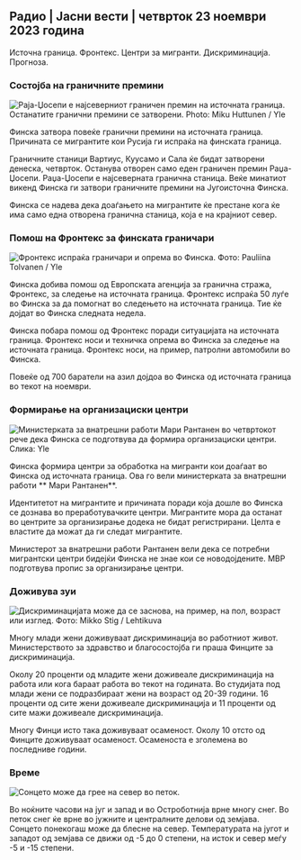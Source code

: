 ## Радио \| Јасни вести \| четврток 23 ноември 2023 година

Источна граница. Фронтекс. Центри за мигранти. Дискриминација. Прогноза.

### Состојба на граничните премини

![Раја-Џосепи е најсеверниот граничен премин на источната граница. Останатите гранични премини се затворени. Photo: Miku Huttunen / Yle](https://images.cdn.yle.fi/image/upload/c_crop,h_3216,w_5712,x_0,y_421/ar_1.7777777777777777,c_fill,g_faces,h_675,w_1200/dpr_1.0/q_auto:eco/f_auto/fl_lossy/v1700751077/39-1205645655f665a86285)

Финска затвора повеќе гранични премини на источната граница. Причината се мигрантите кои Русија ги испраќа на финската граница.

Граничните станици Вартиус, Куусамо и Сала ќе бидат затворени денеска, четврток. Останува отворен само еден граничен премин Раџа-Џосепи. Раџа-Џосепи е најсеверната гранична станица. Веќе минатиот викенд Финска ги затвори граничните премини на Југоисточна Финска.

Финска се надева дека доаѓањето на мигрантите ќе престане кога ќе има само една отворена гранична станица, која е на крајниот север.

### Помош на Фронтекс за финската граничари

![Фронтекс испраќа граничари и опрема во Финска. Фото: Pauliina Tolvanen / Yle](https://images.cdn.yle.fi/image/upload/c_crop,h_1080,w_1919,x_0,y_0/ar_1.7777777777777777,c_fill,g_faces,h_pr_120.q_auto:eco/f_auto/fl_lossy/v1663055873/39-100697563203716d9ecd)

Финска добива помош од Европската агенција за гранична стража, Фронтекс, за следење на источната граница. Фронтекс испраќа 50 луѓе во Финска за да помогнат во следењето на источната граница. Тие ќе дојдат во Финска следната недела.

Финска побара помош од Фронтекс поради ситуацијата на источната граница. Фронтекс носи и техничка опрема во Финска за следење на источната граница. Фронтекс носи, на пример, патролни автомобили во Финска.

Повеќе од 700 баратели на азил дојдоа во Финска од источната граница во текот на ноември.

### Формирање на организациски центри

![Министерката за внатрешни работи Мари Рантанен во четвртокот рече дека Финска се подготвува да формира организациски центри. Слика: Yle](https://images.cdn.yle.fi/image/upload/c_crop,h_1080,w_1919,x_0,y_0/ar_1.7777777777777777,c_fill,g_faces,h_675,w_1200,w_1200/f_auto/fl_lossy/v1700721586/39-1205201655eed1e81849)

Финска формира центри за обработка на мигранти кои доаѓаат во Финска од источната граница. Ова го вели министерката за внатрешни работи ** Мари Рантанен**.

Идентитетот на мигрантите и причината поради која дошле во Финска се дознава во преработувачките центри. Мигрантите мора да останат во центрите за организирање додека не бидат регистрирани. Целта е властите да можат да ги следат мигрантите.

Министерот за внатрешни работи Рантанен вели дека се потребни мигрантски центри бидејќи Финска не знае кои се новодојдените. МВР подготвува пропис за организирање центри.

### Доживува зуи

![Дискриминацијата може да се заснова, на пример, на пол, возраст или изглед. Фото: Mikko Stig / Lehtikuva](https://images.cdn.yle.fi/image/upload/c_crop,h_2394,w_4256,x_0,y_110/ar_1.777777777777777,c_fill,g_501,w00prq_auto:eco/f_auto/fl_lossy/v1700718446/39-1205193655ee719688c7)

Многу млади жени доживуваат дискриминација во работниот живот. Министерството за здравство и благосостојба ги праша Финците за дискриминација.

Околу 20 проценти од младите жени доживеале дискриминација на работа или кога бараат работа во текот на годината. Во студијата под млади жени се подразбираат жени на возраст од 20-39 години. 16 проценти од сите жени доживеале дискриминација и 11 проценти од сите мажи доживеале дискриминација.

Многу Финци исто така доживуваат осаменост. Околу 10 отсто од Финците доживуваат осаменост. Осаменоста е зголемена во последниве години.

### Време

![Сонцето може да грее на север во петок.](https://images.cdn.yle.fi/image/upload/c_crop,h_1080,w_1919,x_0,y_0/ar_1.7777777777777777,c_fill,g_5,h_6w_1200/dpr_1.0/q_auto:eco/f_auto/fl_lossy/v1700752778/39-1205671655f6d69ed984)

Во ноќните часови на југ и запад и во Остроботнија врне многу снег. Во петок снег ќе врне во јужните и централните делови од земјава. Сонцето понекогаш може да блесне на север. Температурата на југот и западот од земјава се движи од -5 до 0 степени, на исток и север меѓу -5 и -15 степени.